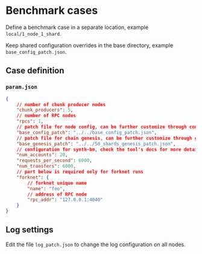 # Benchmark cases

Define a benchmark case in a separate location, example `local/1_node_1_shard`.

Keep shared configuration overrides in the base directory, example `base_config_patch.json`.

## Case definition

### `param.json`

```json
{
    // number of chunk producer nodes
    "chunk_producers": 5,
    // number of RPC nodes
    "rpcs": 1,
    // patch file for node config, can be further customize through config_patch.json
    "base_config_patch": "../../base_config_patch.json",
    // patch file for chain genesis, can be further customize through genesis_patch.json
    "base_genesis_patch": "../../50_shards_genesis_patch.json",
    // configuration for synth-bm, check the tool's docs for more details
    "num_accounts": 20,
    "requests_per_second": 6000,
    "num_transfers": 6000,
    // part below is required only for forknet runs
    "forknet": {
        // forknet unique name
        "name": "foo",
        // address of RPC node
        "rpc_addr": "127.0.0.1:4040"
    }
}
```

## Log settings

Edit the file `log_patch.json` to change the log configuration on all nodes.
